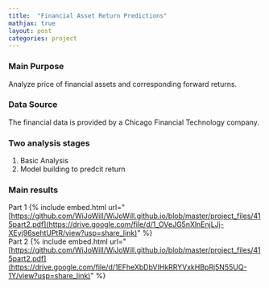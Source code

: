 ```yaml
---
title:  "Financial Asset Return Predictions"
mathjax: true
layout: post
categories: project
---
```


### Main Purpose
Analyze price of financial assets and corresponding forward returns.  

### Data Source
The financial data is provided by a Chicago Financial Technology company.  

### Two analysis stages
1. Basic Analysis 
2. Model building to predcit return 

### Main results
Part 1  {% include embed.html url="[https://github.com/WiJoWill/WiJoWill.github.io/blob/master/project_files/415part2.pdf](https://drive.google.com/file/d/1_OVeJG5nXlnEnjLJj-XEyj96sehtUPtR/view?usp=share_link)" %}  
Part 2 
{% include embed.html url="[https://github.com/WiJoWill/WiJoWill.github.io/blob/master/project_files/415part2.pdf](https://drive.google.com/file/d/1EFheXbDbVIHkRRYVxkHBpRj5N55UQ-1Y/view?usp=share_link)" %}  
